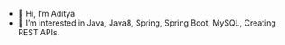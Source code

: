 - 👋 Hi, I’m Aditya
- 👀 I’m interested in Java, Java8, Spring, Spring Boot, MySQL, Creating REST APIs.

<!---
deku740/deku740 is a ✨ special ✨ repository because its `README.md` (this file) appears on your GitHub profile.
You can click the Preview link to take a look at your changes.
--->
